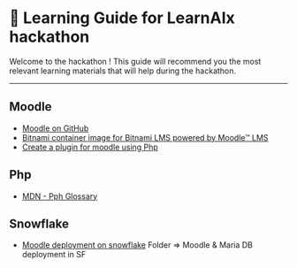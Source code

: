 # 🚀 Learning Guide for LearnAIx hackathon

Welcome to the hackathon ! This guide will recommend you the most relevant learning materials that will help during the hackathon.

---

## Moodle

- [Moodle on GitHub](https://github.com/moodle/moodle)
- [Bitnami container image for Bitnami LMS powered by Moodle™ LMS](https://hub.docker.com/r/bitnami/moodle)
- [Create a plugin for moodle using Php](https://moodledev.io/general/app/development/plugins-development-guide)

## Php

- [MDN - Pph Glossary](https://developer.mozilla.org/en-US/docs/Glossary/PHP)

## Snowflake

- [Moodle deployment on snowflake](https://drive.google.com/drive/folders/1Iyr9_dmznDwIn44FY1ZoUHmruDfu7UQ7?usp=sharing) Folder => Moodle & Maria DB deployment in SF
